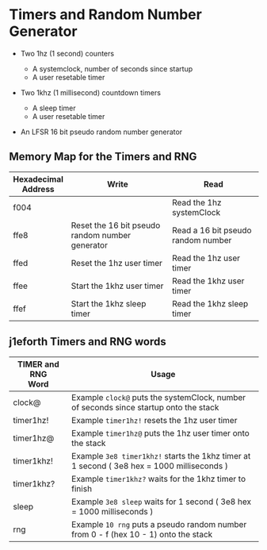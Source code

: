 # Timers and Random Number Generator

* Two 1hz (1 second) counters
    * A systemclock, number of seconds since startup
    * A user resetable timer
    
* Two 1khz (1 millisecond) countdown timers
    * A sleep timer
    * A user resetable timer

* An LFSR 16 bit pseudo random number generator
    
## Memory Map for the Timers and RNG

Hexadecimal<br>Address | Write | Read
----- | ----- | -----
f004 | | Read the 1hz systemClock
ffe8 | Reset the 16 bit pseudo random number generator | Read a 16 bit pseudo random number
ffed | Reset the 1hz user timer | Read the 1hz user timer
ffee | Start the 1khz user timer | Read the 1khz user timer
ffef | Start the 1khz sleep timer | Read the 1khz sleep timer

## j1eforth Timers and RNG words

TIMER and RNG<br>Word | Usage
----- | -----
clock@ | Example ```clock@``` puts the systemClock, number of seconds since startup onto the stack
timer1hz! | Example ```timer1hz!``` resets the 1hz user timer
timer1hz@ | Example ```timer1hz@``` puts the 1hz user timer onto the stack
timer1khz! | Example ```3e8 timer1khz!``` starts the 1khz timer at 1 second ( 3e8 hex = 1000 milliseconds )
timer1khz? | Example ```timer1khz?``` waits for the 1khz timer to finish
sleep | Example ```3e8 sleep``` waits for 1 second ( 3e8 hex = 1000 milliseconds )
rng | Example ```10 rng``` puts a pseudo random number from 0 - f (hex 10 - 1) onto the stack
